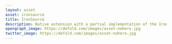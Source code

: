 ```yaml
---
layout: asset
asset: ironsource
title: IronSource
description: Native extension with a partial implementation of the IronSource SDK
opengraph_image: https://defold.com/images/asset-nohero.jpg
twitter_image: https://defold.com/images/asset-nohero.jpg
---
```


